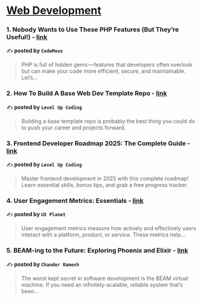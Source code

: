 
<h1><a href=https://medium.com/tag/web-development/recommended target="_blank" rel="noopener noreferrer">Web Development</a></h1>
<h3>1. Nobody Wants to Use These PHP Features (But They’re Useful!) - <a href="https://medium.com/@CodeMoox/nobody-wants-to-use-these-php-features-but-theyre-useful-4dd81974412b" target="_blank" rel="noopener noreferrer">link</a></h3>

✍️ **posted by `CodeMoox`**

<blockquote>PHP is full of hidden gems — features that developers often overlook but can make your code more efficient, secure, and maintainable. Let’s…</blockquote>

<h3>2. How To Build A Base Web Dev Template Repo - <a href="https://medium.com/gitconnected/how-to-build-a-base-web-dev-template-repo-d4172ebfa915" target="_blank" rel="noopener noreferrer">link</a></h3>

✍️ **posted by `Level Up Coding`**

<blockquote>Building a base template repo is probably the best thing you could do to push your career and projects forward.</blockquote>

<h3>3. Frontend Developer Roadmap 2025: The Complete Guide - <a href="https://medium.com/gitconnected/frontend-developer-roadmap-2025-the-complete-guide-b209a9c3a22b" target="_blank" rel="noopener noreferrer">link</a></h3>

✍️ **posted by `Level Up Coding`**

<blockquote>Master frontend development in 2025 with this complete roadmap! Learn essential skills, bonus tips, and grab a free progress tracker.</blockquote>

<h3>4. User Engagement Metrics: Essentials - <a href="https://medium.com/ux-planet/user-engagement-metrics-essentials-700fb597fc72" target="_blank" rel="noopener noreferrer">link</a></h3>

✍️ **posted by `UX Planet`**

<blockquote>User engagement metrics measure how actively and effectively users interact with a platform, product, or service. These metrics help…</blockquote>

<h3>5. BEAM-ing to the Future: Exploring Phoenix and Elixir - <a href="https://medium.com/@c5r/beam-ing-to-the-future-exploring-phoenix-and-elixir-1d61be0b7f03" target="_blank" rel="noopener noreferrer">link</a></h3>

✍️ **posted by `Chander Ramesh`**

<blockquote>The worst kept secret in software development is the BEAM virtual machine. If you need an infinitely-scalable, reliable system that’s been…</blockquote>

